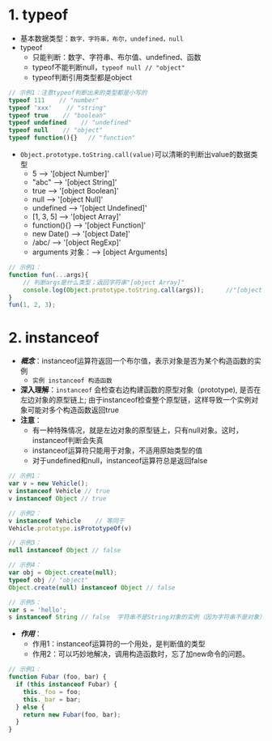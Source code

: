 
# 1. typeof
+ 基本数据类型：`数字，字符串，布尔，undefined，null`
+ typeof
    - 只能判断：数字、字符串、布尔值、undefined、函数
    - typeof不能判断null，`typeof null // "object"`
    - typeof判断引用类型都是object
```js
// 示例1：注意typeof判断出来的类型都是小写的
typeof 111    // "number"
typeof 'xxx'    // "string"
typeof true    // "boolean"
typeof undefined    // "undefined"
typeof null    // "object"
typeof function(){}   // "function"
```
+ `Object.prototype.toString.call(value)`可以清晰的判断出value的数据类型
    - 5 ——> '[object Number]'
    - "abc" ——> '[object String]'
    - true  ——>  '[object Boolean]'
    - null  ——>  '[object Null]'
    - undefined  ——>  '[object Undefined]'
    - [1, 3, 5]  ——>  '[object Array]'
    - function(){}  ——>  '[object Function]'
    - new Date()  ——>  '[object Date]'
    - /abc/  ——>  '[object RegExp]'
    - arguments 对象：——> [object Arguments]
```js
// 示例1：
function fun(...args){
    // 判断args是什么类型；返回字符串"[object Array]"
    console.log(Object.prototype.toString.call(args));      //"[object Array]"
}
fun(1, 2, 3);
```
# 2. instanceof
+ ***概念***：instanceof运算符返回一个布尔值，表示对象是否为某个构造函数的实例
    - `实例 instanceof 构造函数`
+ **深入理解**：`instanceof` 会检查右边构建函数的原型对象（prototype), 是否在左边对象的原型链上; 由于instanceof检查整个原型链，这样导致一个实例对象可能对多个构造函数返回true
+ **注意**：
    - 有一种特殊情况，就是左边对象的原型链上，只有null对象。这时，instanceof判断会失真
    - instanceof运算符只能用于对象，不适用原始类型的值
    - 对于undefined和null，instanceof运算符总是返回false
```js
// 示例1：
var v = new Vehicle();
v instanceof Vehicle // true
v instanceof Object // true

// 示例2：
v instanceof Vehicle    // 等同于
Vehicle.prototype.isPrototypeOf(v)

// 示例3：
null instanceof Object // false

// 示例4：
var obj = Object.create(null);
typeof obj // "object"
Object.create(null) instanceof Object // false

// 示例5：
var s = 'hello';
s instanceof String // false  字符串不是String对象的实例（因为字符串不是对象），所以返回false
```
+ ***作用***：
    - 作用1：instanceof运算符的一个用处，是判断值的类型
    - 作用2：可以巧妙地解决，调用构造函数时，忘了加new命令的问题。
```js
// 示例1：
function Fubar (foo, bar) {
  if (this instanceof Fubar) {
    this._foo = foo;
    this._bar = bar;
  } else {
    return new Fubar(foo, bar);
  }
}
```